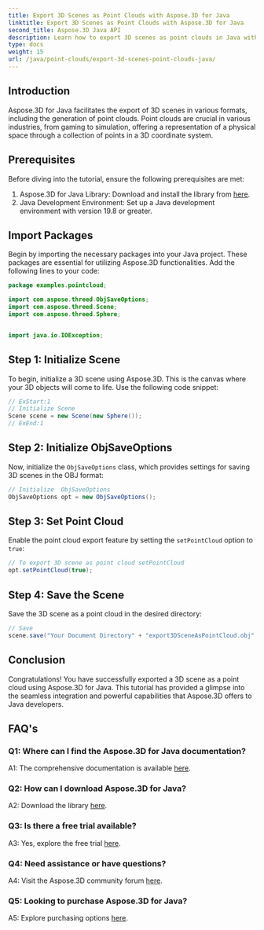 ```yaml
---
title: Export 3D Scenes as Point Clouds with Aspose.3D for Java
linktitle: Export 3D Scenes as Point Clouds with Aspose.3D for Java
second_title: Aspose.3D Java API
description: Learn how to export 3D scenes as point clouds in Java with Aspose.3D. Enhance your applications with powerful 3D graphics and visualization.
type: docs
weight: 15
url: /java/point-clouds/export-3d-scenes-point-clouds-java/
---
```

## Introduction

Aspose.3D for Java facilitates the export of 3D scenes in various formats, including the generation of point clouds. Point clouds are crucial in various industries, from gaming to simulation, offering a representation of a physical space through a collection of points in a 3D coordinate system.

## Prerequisites

Before diving into the tutorial, ensure the following prerequisites are met:

1. Aspose.3D for Java Library: Download and install the library from [here](https://releases.aspose.com/3d/java/).
2. Java Development Environment: Set up a Java development environment with version 19.8 or greater.

## Import Packages

Begin by importing the necessary packages into your Java project. These packages are essential for utilizing Aspose.3D functionalities. Add the following lines to your code:

```java
package examples.pointcloud;

import com.aspose.threed.ObjSaveOptions;
import com.aspose.threed.Scene;
import com.aspose.threed.Sphere;


import java.io.IOException;
```

## Step 1: Initialize Scene

To begin, initialize a 3D scene using Aspose.3D. This is the canvas where your 3D objects will come to life. Use the following code snippet:

```java
// ExStart:1
// Initialize Scene
Scene scene = new Scene(new Sphere());
// ExEnd:1
```

## Step 2: Initialize ObjSaveOptions

Now, initialize the `ObjSaveOptions` class, which provides settings for saving 3D scenes in the OBJ format:

```java
// Initialize  ObjSaveOptions
ObjSaveOptions opt = new ObjSaveOptions();
```

## Step 3: Set Point Cloud

Enable the point cloud export feature by setting the `setPointCloud` option to `true`:

```java
// To export 3D scene as point cloud setPointCloud
opt.setPointCloud(true);
```

## Step 4: Save the Scene

Save the 3D scene as a point cloud in the desired directory:

```java
// Save
scene.save("Your Document Directory" + "export3DSceneAsPointCloud.obj", opt);
```

## Conclusion

Congratulations! You have successfully exported a 3D scene as a point cloud using Aspose.3D for Java. This tutorial has provided a glimpse into the seamless integration and powerful capabilities that Aspose.3D offers to Java developers.

## FAQ's

### Q1: Where can I find the Aspose.3D for Java documentation?

A1: The comprehensive documentation is available [here](https://reference.aspose.com/3d/java/).

### Q2: How can I download Aspose.3D for Java?

A2: Download the library [here](https://releases.aspose.com/3d/java/).

### Q3: Is there a free trial available?

A3: Yes, explore the free trial [here](https://releases.aspose.com/).

### Q4: Need assistance or have questions?

A4: Visit the Aspose.3D community forum [here](https://forum.aspose.com/c/3d/18).

### Q5: Looking to purchase Aspose.3D for Java?

A5: Explore purchasing options [here](https://purchase.aspose.com/buy).
